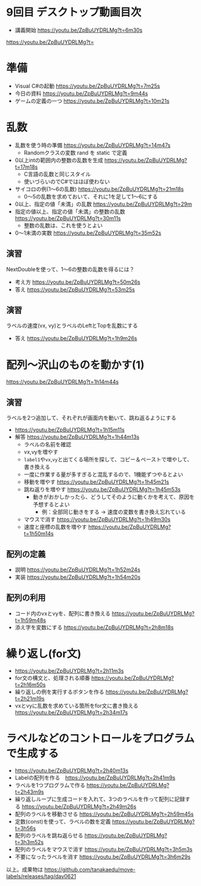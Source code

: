 # 9回目 デスクトップ動画目次

- 講義開始
https://youtu.be/ZpBuUYDRLMg?t=6m30s

https://youtu.be/ZpBuUYDRLMg?t=


# 準備
- Visual C#の起動 https://youtu.be/ZpBuUYDRLMg?t=7m25s
- 今日の資料 https://youtu.be/ZpBuUYDRLMg?t=9m44s
- ゲームの定義の一つ https://youtu.be/ZpBuUYDRLMg?t=10m21s

# 乱数
- 乱数を使う時の準備 https://youtu.be/ZpBuUYDRLMg?t=14m47s
  - Randomクラスの変数 rand を static で定義
- 0以上intの範囲内の整数の乱数を生成 https://youtu.be/ZpBuUYDRLMg?t=17m18s
  - C言語の乱数と同じスタイル
  - 使いづらいのでC#ではほぼ使わない
- サイコロの例(1～6の乱数) https://youtu.be/ZpBuUYDRLMg?t=21m18s
  - 0～5の乱数を求めておいて、それに1を足して1～6にする
- 0以上、指定の値「未満」の乱数 https://youtu.be/ZpBuUYDRLMg?t=29m
- 指定の値以上、指定の値「未満」の整数の乱数 https://youtu.be/ZpBuUYDRLMg?t=30m11s
  - 整数の乱数は、これを使うとよい
- 0～1未満の実数 https://youtu.be/ZpBuUYDRLMg?t=35m52s

## 演習
NextDoubleを使って、1～6の整数の乱数を得るには？

- 考え方 https://youtu.be/ZpBuUYDRLMg?t=50m26s
- 答え https://youtu.be/ZpBuUYDRLMg?t=53m25s

## 演習
ラベルの速度(vx, vy)とラベルのLeftとTopを乱数にする

- 答え https://youtu.be/ZpBuUYDRLMg?t=1h9m26s

# 配列～沢山のものを動かす(1) 
https://youtu.be/ZpBuUYDRLMg?t=1h14m44s

## 演習
ラベルを2つ追加して、それぞれが画面内を動いて、跳ね返るようにする

- https://youtu.be/ZpBuUYDRLMg?t=1h15m11s
- 解答 https://youtu.be/ZpBuUYDRLMg?t=1h44m13s
  - ラベルの名前を確認
  - vx,vyを増やす
  - `label1`や`vx`,`vy`と出てくる場所を探して、コピー＆ペーストで増やして、書き換える
  - 一度に作業する量が多すぎると混乱するので、1機能ずつやるとよい
  - 移動を増やす  https://youtu.be/ZpBuUYDRLMg?t=1h45m21s
  - 跳ね返りを増やす https://youtu.be/ZpBuUYDRLMg?t=1h45m53s
    - 動きがおかしかったら、どうしてそのように動くかを考えて、原因を予想するとよい
      - 例：全部同じ動きをする → 速度の変数を書き換え忘れている
  - マウスで消す https://youtu.be/ZpBuUYDRLMg?t=1h49m30s
  - 速度と座標の乱数を増やす https://youtu.be/ZpBuUYDRLMg?t=1h50m14s

## 配列の定義
- 説明 https://youtu.be/ZpBuUYDRLMg?t=1h52m24s
- 実装 https://youtu.be/ZpBuUYDRLMg?t=1h54m20s

## 配列の利用
- コード内のvxとvyを、配列に書き換える https://youtu.be/ZpBuUYDRLMg?t=1h59m48s
- 添え字を変数にする https://youtu.be/ZpBuUYDRLMg?t=2h8m18s

# 繰り返し(for文)
- https://youtu.be/ZpBuUYDRLMg?t=2h11m3s
- for文の構文と、処理される順番 https://youtu.be/ZpBuUYDRLMg?t=2h16m50s
- 繰り返しの例を実行するボタンを作る https://youtu.be/ZpBuUYDRLMg?t=2h21m19s
- vxとvyに乱数を求めている箇所をfor文に書き換える https://youtu.be/ZpBuUYDRLMg?t=2h34m17s

# ラベルなどのコントロールをプログラムで生成する
- https://youtu.be/ZpBuUYDRLMg?t=2h40m13s
- Labelの配列を作る　https://youtu.be/ZpBuUYDRLMg?t=2h41m9s
- ラベルを1つプログラムで作る https://youtu.be/ZpBuUYDRLMg?t=2h43m9s
- 繰り返しループに生成コードを入れて、3つのラベルを作って配列に記録する https://youtu.be/ZpBuUYDRLMg?t=2h49m26s
- 配列のラベルを移動させる https://youtu.be/ZpBuUYDRLMg?t=2h59m45s
- 定数(const)を使って、ラベルの数を定義 https://youtu.be/ZpBuUYDRLMg?t=3h56s
- 配列のラベルを跳ね返らせる https://youtu.be/ZpBuUYDRLMg?t=3h3m52s
- 配列のラベルをマウスで消す https://youtu.be/ZpBuUYDRLMg?t=3h5m3s
- 不要になったラベルを消す https://youtu.be/ZpBuUYDRLMg?t=3h6m29s

以上。成果物は https://github.com/tanakaedu/move-labels/releases/tag/day0621

 


